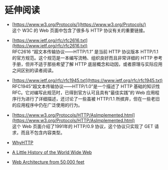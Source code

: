 
# 延伸阅读
* [https://www.w3.org/Protocols/](https://www.w3.org/Protocols/)  
这个 W3C 的 Web 页面中包含了很多与 HTTP 协议有关的重要链接。

* [https://www.ietf.org/rfc/rfc2616.txt](https://www.ietf.org/rfc/rfc2616.txt)  
RFC2616 “超文本传输协议——HTTP/1.1” 是当前 HTTP 协议版本 HTTP/1.1 的官方规范。这个规范是一本编写流畅、组织良好而且非常详细的 HTTP 参考手册，但并不适于那些希望了解 HTTP 底层概念和动因，或者原理与实际应用之间区别的读者阅读。

* [https://www.ietf.org/rfc/rfc1945.txt](https://www.ietf.org/rfc/rfc1945.txt)  
RFC1945“超文本传输协议——HTTP/1.0”是一个描述了 HTTP 基础的知识性 RFC。它对编写此规范时，已得到官方认可且具有“最佳实践”的 Web 应用程序行为进行了详细描述，还讨论了一些虽被 HTTP/1.1 所摈弃，但在一些老旧的应用程序中仍在广泛使用的行为。

* [https://www.w3.org/Protocols/HTTP/AsImplemented.html](https://www.w3.org/Protocols/HTTP/AsImplemented.html)  
这个 Web 页面介绍了1991年的 HTTP/0.9 协议，这个协议只实现了 GET 请求，而且不包含内容类型。

* [WhyHTTP](https://www.w3.org/Protocols/WhyHTTP.html)  

* [A Little History of the World Wide Web](https://www.w3.org/History.html)  

* [Web Architecture from 50,000 feet](https://www.w3.org/DesignIssues/Architecture.html)  
